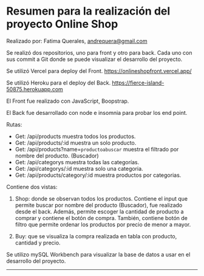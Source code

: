 # Resumen para la realización del proyecto Online Shop

Realizado por: Fatima Querales, andrequera@gmail.com

Se realizó dos repositorios, uno para front y otro para back. Cada uno con sus commit a Git donde se puede visualizar el desarrollo del proyecto.

Se utilizó Vercel para deploy del Front.
https://onlineshopfront.vercel.app/

Se utilizó Heroku para el deploy del Back.
https://fierce-island-50875.herokuapp.com

El Front fue realizado con JavaScript, Boopstrap.

El Back fue desarrollado con node e insomnia para probar los end point.

Rutas: 
- Get: /api/products muestra todos los productos. 
- Get: /api/products/:id muestra un solo producto. 
- Get: /api/products?name=`productoabuscar` muestra el filtrado por nombre del producto. (Buscador)
- Get: /api/categorys muestra todas las categorías.
- Get: /api/categorys/:id muestra solo una categoria.
- Get: /api/products/category/:id muestra productos por categorias.

Contiene dos vistas: 
1. Shop: donde se observan todos los productos. Contiene el input que permite buscar por nombre del producto (Buscador), fue realizado desde el back. Además, permite escoger la cantidad de producto a comprar y contiene el botón de compra. También, contiene botón de filtro que permite ordenar los productos por precio de menor a mayor.

2. Buy: que se visualiza la compra realizada en tabla con producto, cantidad y precio.

Se utilizo mySQL Workbench para visualizar la base de datos a usar en el desarrollo del proyecto.


-------------------------